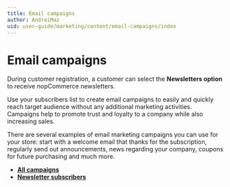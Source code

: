 ```yaml
---
title: Email campaigns
author: AndreiMaz
uid: user-guide/marketing/content/email-campaigns/index
---
```

# Email campaigns

During customer registration, a customer can select the **Newsletters option** to receive nopCommerce newsletters.

Use your subscribers list to create email campaigns to easily and quickly reach target audience without any additional marketing activities. Campaigns help to promote trust and loyalty to a company while also increasing sales.

There are several examples of email marketing campaigns you can use for your store: start with a welcome email that thanks for the subscription,  regularly send out announcements,  news regarding your company, coupons for future purchasing and much more.

- **[All campaigns](user-guide/marketing/content/email-campaigns/all-campaigns)**
- **[Newsletter subscribers](user-guide/marketing/content/email-campaigns/newsletter-subscribers)**

